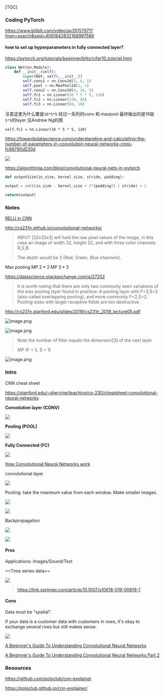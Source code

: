 [TOC]



### Coding PyTorch

https://www.bilibili.com/video/av35157971?from=search&seid=4061842832168997589

#### how to set up hyperparameters  in fully connected layer?

https://pytorch.org/tutorials/beginner/blitz/cifar10_tutorial.html



```Python
class Net(nn.Module):
    def __init__(self):
        super(Net, self).__init__()
        self.conv1 = nn.Conv2d(3, 6, 5)
        self.pool = nn.MaxPool2d(2, 2)
        self.conv2 = nn.Conv2d(6, 16, 5)
        self.fc1 = nn.Linear(16 * 5 * 5, 120)
        self.fc2 = nn.Linear(120, 84)
        self.fc3 = nn.Linear(84, 10)
```

注意这里为什么要是`16*5*5`  经过一系列的conv 和 maxpool 最终输出的是16层`5*5`的layer 见Andrew Ng的图

`self.fc1 = nn.Linear(16 * 5 * 5, 120)` 

https://towardsdatascience.com/understanding-and-calculating-the-number-of-parameters-in-convolution-neural-networks-cnns-fc88790d530d

![](https://miro.medium.com/max/7680/1*ZQkGKOELqJsf_6tOdZrDNQ.png)



https://algorithmia.com/blog/convolutional-neural-nets-in-pytorch



```python
def outputSize(in_size, kernel_size, stride, padding):

output = int((in_size - kernel_size + 2*(padding)) / stride) + 1

return(output)
```















### Notes



[RELU in CNN](https://www.superdatascience.com/blogs/convolutional-neural-networks-cnn-step-1b-relu-layer/)







http://cs231n.github.io/convolutional-networks/

> INPUT [32x32x3] will hold the raw pixel values of the image, in this case an image of width 32, height 32, and with three color channels R,G,B.
>
> The depth would be 3 (Red, Green, Blue channels).

Max pooling MP $2*2$ MP $3*3$

https://datascience.stackexchange.com/a/27252

> It is worth noting that there are only two commonly seen variations of the max pooling layer found in practice: A pooling layer with F=3,S=2 (also called overlapping pooling), and more commonly F=2,S=2. Pooling sizes with larger receptive fields are too destructive.





http://cs231n.stanford.edu/slides/2019/cs231n_2019_lecture05.pdf

![image.png](https://i.loli.net/2020/02/19/aDzp79ZCBdgwPuV.png)



![image.png](https://i.loli.net/2020/03/10/ohDOVv9BAsjdfqm.png)

>  Note the number of filter equals the dimension[3] of the next layer
>
> MP (F = 5, S = 1)

![image.png](https://i.loli.net/2020/02/19/4xgPJAoKdBmQeGc.png)











### Intro

CNN cheat sheet

https://stanford.edu/~shervine/teaching/cs-230/cheatsheet-convolutional-neural-networks

**Convolution layer (CONV)**

![](https://stanford.edu/~shervine/teaching/cs-230/illustrations/convolution-layer-a.png)

**Pooling (POOL)**

![](https://stanford.edu/~shervine/teaching/cs-230/illustrations/max-pooling-a.png)

**Fully Connected (FC)**

![](https://stanford.edu/~shervine/teaching/cs-230/illustrations/fully-connected.png)





[How Convolutional Neural Networks work](https://www.youtube.com/watch?v=FmpDIaiMIeA)

convolutional layer

![](https://i.loli.net/2019/12/23/A5Vsg6I7mOZ4anp.png)

Pooling: take the maximum value from each window. Make smaller images.

![](https://i.loli.net/2019/12/23/rb97AC3MufgkXiB.png)





![](https://i.loli.net/2019/12/23/EompvuUt3Z6zVBd.png)

Backpropagation

![](https://i.loli.net/2019/12/23/o5iL8YUrl6uTvqm.png)

![](https://i.loli.net/2019/12/23/6V5Se8NXu9fcK1O.png)

#### Pros

Applications: Images/Sound/Text

==Time series data==



![](https://media.springernature.com/full/springer-static/image/art%3A10.1007%2Fs10618-019-00619-1/MediaObjects/10618_2019_619_Fig6_HTML.png?as=webp)



> https://link.springer.com/article/10.1007/s10618-019-00619-1





#### Cons

Data must be "spatial".

If your data is a customer data with customers in rows, it's okay to exchange several rows but still makes sense.

![](https://i.loli.net/2019/12/24/kVdlMyIBgNtnpmX.png)



[A Beginner's Guide To Understanding Convolutional Neural Networks](https://adeshpande3.github.io/adeshpande3.github.io/A-Beginner's-Guide-To-Understanding-Convolutional-Neural-Networks/)

[A Beginner's Guide To Understanding Convolutional Neural Networks Part 2](https://adeshpande3.github.io/adeshpande3.github.io/A-Beginner's-Guide-To-Understanding-Convolutional-Neural-Networks-Part-2/)





### Resources



https://github.com/poloclub/cnn-explainer

https://poloclub.github.io/cnn-explainer/